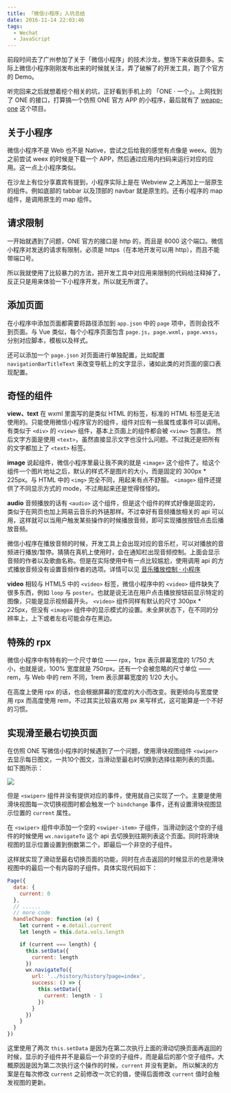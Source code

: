 ```yaml
---
title: 「微信小程序」入坑总结
date: 2016-11-14 22:03:46
tags:
  - Wechat
  - JavaScript
---
```


前段时间去了广州参加了关于「微信小程序」的技术沙龙，整场下来收获颇多。实际上微信小程序刚刚发布出来的时候就关注，弄了破解了的开发工具，跑了个官方的 Demo。

听完回来之后就想着挖个相关的坑，正好看到手机上的 「ONE · 一个」。上网找到了 ONE 的接口，打算搞一个仿照 ONE 官方 APP 的小程序，最后就有了 [weapp-one](https://github.com/ahonn/weapp-one) 这个项目。

## 关于小程序

微信小程序不是 Web 也不是 Native，尝试之后给我的感觉有点像是 weex。因为之前尝试 weex 的时候是下载一个 APP，然后通过应用内扫码来运行对应的应用。这一点上小程序类似。

在沙龙上有位分享嘉宾有提到，小程序实际上是在 Webview 之上再加上一层原生的组件。例如底部的 tabbar 以及顶部的 navbar 就是原生的。还有小程序的 map 组件，是调用原生的 map 组件。

<!-- more -->

## 请求限制

一开始就遇到了问题，ONE 官方的接口是 http 的，而且是 8000 这个端口。微信小程序对发送的请求有限制，必须是 https（在本地开发可以用 http），而且不能带端口号。

所以我就使用了比较暴力的方法，把开发工具中对应用来限制的代码给注释掉了，反正只是用来体验一下小程序开发，所以就无所谓了。

## 添加页面

在小程序中添加页面都需要将路径添加到 `app.json` 中的 `page` 项中，否则会找不到页面。与 Vue 类似，每个小程序页面包含 `page.js`，`page.wxml`，`page.wxss`，分别对应脚本，模板以及样式。

还可以添加一个 `page.json` 对页面进行单独配置，比如配置 `navigationBarTitleText` 来改变导航上的文字显示，诸如此类的对页面的窗口表现配置。

## 奇怪的组件

**view、text**
在 wxml 里面写的是类似 HTML 的标签，标准的 HTML 标签是无法使用的。只能使用微信小程序官方的组件，组件对应有一些属性或事件可以调用。有类似于 `<div>` 的 `<view>` 组件，基本上页面上的组件都会被 `<view>` 包裹住。
然后文字方面是使用 `<text>`，虽然直接显示文字也没什么问题。不过我还是把所有的文字都加上了 `<text>` 标签。

**image**
说起组件，微信小程序里最让我不爽的就是 `<image>` 这个组件了。给这个组件一个图片地址之后，默认的样式不是图片的大小，而是固定的 300px * 225px。与 HTML 中的 `<img>` 完全不同，用起来有点不舒服。
`<image>` 组件还提供了不同显示方式的 mode，不过用起来还是觉得怪怪的。

**audio**
音频播放的话有 `<audio>` 这个组件，但是这个组件的样式好像是固定的，类似于在网页也加上网易云音乐的外链那样。不过幸好有音频播放相关的 api 可以用，这样就可以当用户触发某些操作的时候播放音频，即可实现播放按钮点击后播放音频。

微信小程序在播放音频的时候，开发工具上会出现对应的音乐栏，可以对播放的音频进行播放/暂停。猜猜在真机上使用时，会在通知栏出现音频控制。上面会显示音频的作者以及歌曲名称。但是在实际使用中有一点比较尴尬，使用调用 api 的方式播放音频没有设置音频作者的选项。详情可以见 [音乐播放控制 · 小程序](https://mp.weixin.qq.com/debug/wxadoc/dev/api/media-background-audio.html?t=20161107#wxplaybackgroundaudioobject)

**video**
相较与 HTML5 中的 `<video>` 标签，微信小程序中的 `<video>` 组件缺失了很多东西，例如 `loop` 与 `poster`。也就是说无法在用户点击播放按钮前显示特定的图像，只能是显示视频最开头。
`<video>` 组件同样有默认的尺寸 300px * 225px，但没有 `<image>` 组件中的显示模式的设置。未全屏状态下，在不同的分辨率上，上下或者左右可能会存在黑边。

## 特殊的 rpx
微信小程序中有特有的一个尺寸单位 —— rpx，1rpx 表示屏幕宽度的 1/750 大小，也就是说，100% 宽度就是 750rpx。还有一个会被忽略的尺寸单位 —— rem，与 Web 中的 rem 不同，1rem 表示屏幕宽度的 1/20 大小。

在高度上使用 rpx 的话，也会根据屏幕的宽度的大小而改变。我更倾向与宽度使用 rpx 而高度使用 rem，不过其实比较喜欢用 px 来写样式，这可能算是一个不好的习惯。

## 实现滑至最右切换页面

在仿照 ONE 写微信小程序的时候遇到了一个问题，使用滑块视图组件 `<swiper>` 去显示每日图文，一共10个图文，当滑动至最右时切换到选择往期列表的页面。如下图所示：

![](http://ww2.sinaimg.cn/large/006tNc79jw1f9s2qs5aimg30930g21kx.gif)

但是 `<swiper>` 组件并没有提供对应的事件，使用就自己实现了一个。主要是使用滑块视图每一次切换视图时都会触发一个 `bindchange` 事件，还有设置滑块视图显示位置的 `current` 属性。

在 `<swiper>` 组件中添加一个空的 `<swiper-item>` 子组件，当滑动到这个空的子组件的时候使用 `wx.navigateTo` 这个 api 去切换到往期列表这个页面。同时将滑块视图的显示位置设置到倒数第二个，即最后一个非空的子组件。

这样就实现了滑动至最右切换页面的功能，同时在点击返回的时候显示的也是滑块视图中的最后一个有内容的子组件。具体实现代码如下：

``` js
Page({
  data: {
    current: 0
  },
  // ......
  // more code
  handleChange: function (e) {
    let current = e.detail.current
    let length = this.data.vols.length

    if (current === length) {
      this.setData({
        current: length
      })
      wx.navigateTo({
        url: '../history/history?page=index',
        success: () => {
          this.setData({
            current: length - 1
          })
        }
      })
    }
  }
})
```

这里使用了两次 `this.setData` 是因为在第二次执行上面的滑动切换页面再返回的时候，显示的子组件并不是最后一个非空的子组件，而是最后的那个空子组件。大概原因是因为第二次执行这个操作的时候，`current` 并没有更新。
所以解决的方案是在每次修改 `current` 之前修改一次它的值，使得后面修改 `current` 值时会触发视图的更新。